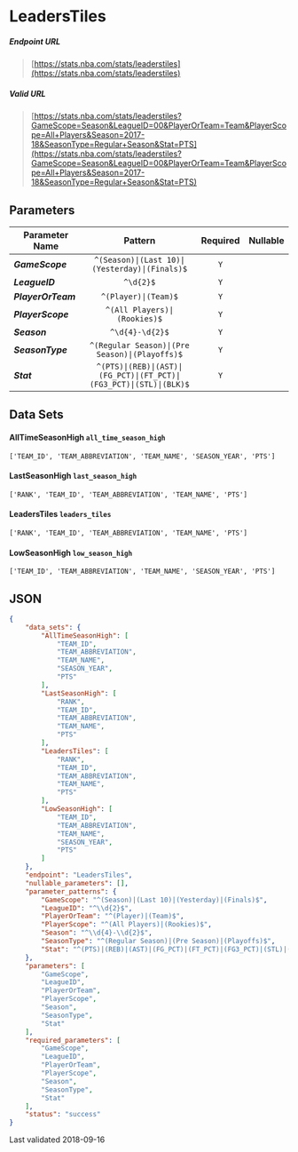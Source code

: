 # LeadersTiles

##### Endpoint URL
>[https://stats.nba.com/stats/leaderstiles](https://stats.nba.com/stats/leaderstiles)

##### Valid URL
>[https://stats.nba.com/stats/leaderstiles?GameScope=Season&LeagueID=00&PlayerOrTeam=Team&PlayerScope=All+Players&Season=2017-18&SeasonType=Regular+Season&Stat=PTS](https://stats.nba.com/stats/leaderstiles?GameScope=Season&LeagueID=00&PlayerOrTeam=Team&PlayerScope=All+Players&Season=2017-18&SeasonType=Regular+Season&Stat=PTS)

## Parameters
Parameter Name | Pattern | Required | Nullable
------------ | :-----------: | :---: | :---:
_**GameScope**_ | `^(Season)\|(Last 10)\|(Yesterday)\|(Finals)$` | `Y` |  | 
_**LeagueID**_ | `^\d{2}$` | `Y` |  | 
_**PlayerOrTeam**_ | `^(Player)\|(Team)$` | `Y` |  | 
_**PlayerScope**_ | `^(All Players)\|(Rookies)$` | `Y` |  | 
_**Season**_ | `^\d{4}-\d{2}$` | `Y` |  | 
_**SeasonType**_ | `^(Regular Season)\|(Pre Season)\|(Playoffs)$` | `Y` |  | 
_**Stat**_ | `^(PTS)\|(REB)\|(AST)\|(FG_PCT)\|(FT_PCT)\|(FG3_PCT)\|(STL)\|(BLK)$` | `Y` |  | 

## Data Sets
#### AllTimeSeasonHigh `all_time_season_high`
```text
['TEAM_ID', 'TEAM_ABBREVIATION', 'TEAM_NAME', 'SEASON_YEAR', 'PTS']
```

#### LastSeasonHigh `last_season_high`
```text
['RANK', 'TEAM_ID', 'TEAM_ABBREVIATION', 'TEAM_NAME', 'PTS']
```

#### LeadersTiles `leaders_tiles`
```text
['RANK', 'TEAM_ID', 'TEAM_ABBREVIATION', 'TEAM_NAME', 'PTS']
```

#### LowSeasonHigh `low_season_high`
```text
['TEAM_ID', 'TEAM_ABBREVIATION', 'TEAM_NAME', 'SEASON_YEAR', 'PTS']
```


## JSON
```json
{
    "data_sets": {
        "AllTimeSeasonHigh": [
            "TEAM_ID",
            "TEAM_ABBREVIATION",
            "TEAM_NAME",
            "SEASON_YEAR",
            "PTS"
        ],
        "LastSeasonHigh": [
            "RANK",
            "TEAM_ID",
            "TEAM_ABBREVIATION",
            "TEAM_NAME",
            "PTS"
        ],
        "LeadersTiles": [
            "RANK",
            "TEAM_ID",
            "TEAM_ABBREVIATION",
            "TEAM_NAME",
            "PTS"
        ],
        "LowSeasonHigh": [
            "TEAM_ID",
            "TEAM_ABBREVIATION",
            "TEAM_NAME",
            "SEASON_YEAR",
            "PTS"
        ]
    },
    "endpoint": "LeadersTiles",
    "nullable_parameters": [],
    "parameter_patterns": {
        "GameScope": "^(Season)|(Last 10)|(Yesterday)|(Finals)$",
        "LeagueID": "^\\d{2}$",
        "PlayerOrTeam": "^(Player)|(Team)$",
        "PlayerScope": "^(All Players)|(Rookies)$",
        "Season": "^\\d{4}-\\d{2}$",
        "SeasonType": "^(Regular Season)|(Pre Season)|(Playoffs)$",
        "Stat": "^(PTS)|(REB)|(AST)|(FG_PCT)|(FT_PCT)|(FG3_PCT)|(STL)|(BLK)$"
    },
    "parameters": [
        "GameScope",
        "LeagueID",
        "PlayerOrTeam",
        "PlayerScope",
        "Season",
        "SeasonType",
        "Stat"
    ],
    "required_parameters": [
        "GameScope",
        "LeagueID",
        "PlayerOrTeam",
        "PlayerScope",
        "Season",
        "SeasonType",
        "Stat"
    ],
    "status": "success"
}
```

Last validated 2018-09-16